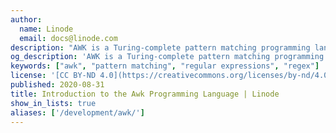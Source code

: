```yaml
---
author:
  name: Linode
  email: docs@linode.com
description: "AWK is a Turing-complete pattern matching programming language. AWK is great for data reporting, analysis, and extraction and supports arrays, associative arrays, functions, variables, loops, and regular expressions."
og_description: 'AWK is a Turing-complete pattern matching programming language. AWK is great for data reporting, analysis, and extraction and supports arrays, associative arrays, functions, variables, loops, and regular expressions.'
keywords: ["awk", "pattern matching", "regular expressions", "regex"]
license: '[CC BY-ND 4.0](https://creativecommons.org/licenses/by-nd/4.0)'
published: 2020-08-31
title: Introduction to the Awk Programming Language | Linode
show_in_lists: true
aliases: ['/development/awk/']
---
```


